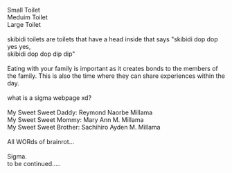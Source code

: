 <html>
<body>

Small Toilet<br />
Meduim Toilet<br />
Large Toilet<br />
<br />
skibidi toilets are toilets that have a head inside that says "skibidi dop dop yes yes,<br />
skibidi dop dop dip dip"<br />
<br />
Eating with your family is important as it creates bonds to the members of the family. This is also the time where they can share experiences within the day.<br />
<br />
what is a sigma webpage xd?<br />
<br />
My Sweet Sweet Daddy: Reymond Naorbe Millama<br />
My Sweet Sweet Mommy: Mary Ann M. Millama<br />
My Sweet Sweet Brother: Sachihiro Ayden M. Millama<br />
<br />
All WORds of brainrot...<br />
<br />
Sigma.<br />
to be continued.....<br />
</body>
</html>
